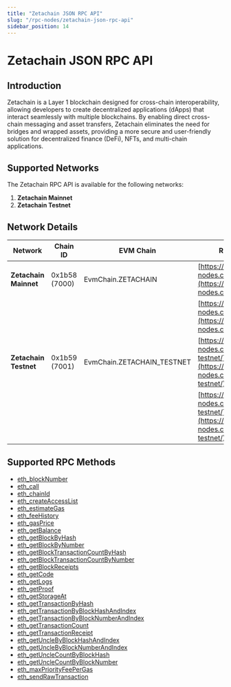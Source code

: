 ```yaml
---
title: "Zetachain JSON RPC API"
slug: "/rpc-nodes/zetachain-json-rpc-api"
sidebar_position: 14
---
```


# Zetachain JSON RPC API

## Introduction

Zetachain is a Layer 1 blockchain designed for cross-chain interoperability, allowing developers to create decentralized applications (dApps) that interact seamlessly with multiple blockchains. By enabling direct cross-chain messaging and asset transfers, Zetachain eliminates the need for bridges and wrapped assets, providing a more secure and user-friendly solution for decentralized finance (DeFi), NFTs, and multi-chain applications.

## Supported Networks

The Zetachain RPC API is available for the following networks:

1. **Zetachain Mainnet**
2. **Zetachain Testnet**

## Network Details

| Network               | Chain ID      | EVM Chain                  | RPC URLs                                                                                                 |
| --------------------- | ------------- | -------------------------- | -------------------------------------------------------------------------------------------------------- |
| **Zetachain Mainnet** | 0x1b58 (7000) | EvmChain.ZETACHAIN         | [https://site1.moralis-nodes.com/zetachain/](https://site1.moralis-nodes.com/zetachain/)                 |
|                       |               |                            | [https://site2.moralis-nodes.com/zetachain/](https://site2.moralis-nodes.com/zetachain/)                 |
| **Zetachain Testnet** | 0x1b59 (7001) | EvmChain.ZETACHAIN_TESTNET | [https://site1.moralis-nodes.com/zetachain-testnet/](https://site1.moralis-nodes.com/zetachain-testnet/) |
|                       |               |                            | [https://site2.moralis-nodes.com/zetachain-testnet/](https://site2.moralis-nodes.com/zetachain-testnet/) |

## Supported RPC Methods

<ul>
  <li><a href="/rpc-nodes/reference/eth_blockNumber">eth_blockNumber</a></li>
  <li><a href="/rpc-nodes/reference/eth_call">eth_call</a></li>
  <li><a href="/rpc-nodes/reference/eth_chainId">eth_chainId</a></li>
  <li><a href="/rpc-nodes/reference/eth_createAccessList">eth_createAccessList</a></li>
  <li><a href="/rpc-nodes/reference/eth_estimateGas">eth_estimateGas</a></li>
  <li><a href="/rpc-nodes/reference/eth_feeHistory">eth_feeHistory</a></li>
  <li><a href="/rpc-nodes/reference/eth_gasPrice">eth_gasPrice</a></li>
  <li><a href="/rpc-nodes/reference/eth_getBalance">eth_getBalance</a></li>
  <li><a href="/rpc-nodes/reference/eth_getBlockByHash">eth_getBlockByHash</a></li>
  <li><a href="/rpc-nodes/reference/eth_getBlockByNumber">eth_getBlockByNumber</a></li>
  <li><a href="/rpc-nodes/reference/eth_getBlockTransactionCountByHash">eth_getBlockTransactionCountByHash</a></li>
  <li><a href="/rpc-nodes/reference/eth_getBlockTransactionCountByNumber">eth_getBlockTransactionCountByNumber</a></li>
  <li><a href="/rpc-nodes/reference/eth_getBlockReceipts">eth_getBlockReceipts</a></li>
  <li><a href="/rpc-nodes/reference/eth_getCode">eth_getCode</a></li>
  <li><a href="/rpc-nodes/reference/eth_getLogs">eth_getLogs</a></li>
  <li><a href="/rpc-nodes/reference/eth_getProof">eth_getProof</a></li>
  <li><a href="/rpc-nodes/reference/eth_getStorageAt">eth_getStorageAt</a></li>
  <li><a href="/rpc-nodes/reference/eth_getTransactionByHash">eth_getTransactionByHash</a></li>
  <li><a href="/rpc-nodes/reference/eth_getTransactionByBlockHashAndIndex">eth_getTransactionByBlockHashAndIndex</a></li>
  <li><a href="/rpc-nodes/reference/eth_getTransactionByBlockNumberAndIndex">eth_getTransactionByBlockNumberAndIndex</a></li>
  <li><a href="/rpc-nodes/reference/eth_getTransactionCount">eth_getTransactionCount</a></li>
  <li><a href="/rpc-nodes/reference/eth_getTransactionReceipt">eth_getTransactionReceipt</a></li>
  <li><a href="/rpc-nodes/reference/eth_getUncleByBlockHashAndIndex">eth_getUncleByBlockHashAndIndex</a></li>
  <li><a href="/rpc-nodes/reference/eth_getUncleByBlockNumberAndIndex">eth_getUncleByBlockNumberAndIndex</a></li>
  <li><a href="/rpc-nodes/reference/eth_getUncleCountByBlockHash">eth_getUncleCountByBlockHash</a></li>
  <li><a href="/rpc-nodes/reference/eth_getUncleCountByBlockNumber">eth_getUncleCountByBlockNumber</a></li>
  <li><a href="/rpc-nodes/reference/eth_maxPriorityFeePerGas">eth_maxPriorityFeePerGas</a></li>
  <li><a href="/rpc-nodes/reference/eth_sendRawTransaction">eth_sendRawTransaction</a></li>
</ul>
